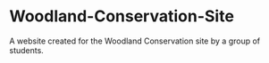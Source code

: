 # Woodland-Conservation-Site
A website created for the Woodland Conservation site by a group of students.
